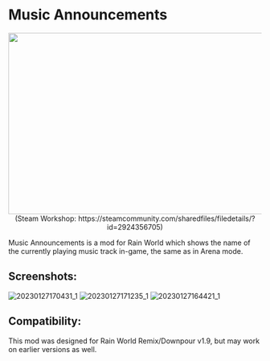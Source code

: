# Music Announcements
<p align="center">
  <img width="640" height="360" src="https://user-images.githubusercontent.com/57483089/215154126-4cc3ca23-4d65-40e0-a650-c9864064ca3e.png">
  <br/>
  (Steam Workshop: https://steamcommunity.com/sharedfiles/filedetails/?id=2924356705)
</p>
Music Announcements is a mod for Rain World which shows the name of the currently playing music track in-game, the same as in Arena mode.

## Screenshots:
![20230127170431_1](https://user-images.githubusercontent.com/57483089/215154874-8b350089-b0f3-49f3-ac03-afa72fc74583.jpg)
![20230127171235_1](https://user-images.githubusercontent.com/57483089/215154883-dd188e38-c0d0-4461-999b-4432a1979174.jpg)
![20230127164421_1](https://user-images.githubusercontent.com/57483089/215154894-025ec59d-cba4-4b16-9833-f38c6c0dcef8.jpg)

## Compatibility:
This mod was designed for Rain World Remix/Downpour v1.9, but may work on earlier versions as well.
